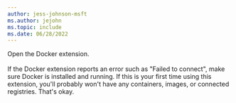 ```yaml
---
author: jess-johnson-msft
ms.author: jejohn
ms.topic: include
ms.date: 06/28/2022
---
```


Open the Docker extension.
<br/><br/>
If the Docker extension reports an error such as "Failed to connect", make sure Docker is installed and running. If this is your first time using this extension, you'll probably won't have any containers, images, or connected registries. That's okay.
